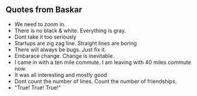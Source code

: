 ## Quotes from Baskar

* We need to zoom in. 
* There is no black & white.  Everything is gray.
* Dont take it too seriously
* Startups are zig zag line.  Straight lines are boring
* There will always be bugs.  Just fix it.
* Embarace change.  Change is inevitable.
* I came in with a ten mile commute.  I am leaving with 40 miles commute now.
* It was all interesting and mostly good
* Dont count the number of lines.  Count the number of friendships.
* "True! True! True!"
